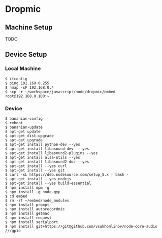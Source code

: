 # Dropmic

## Machine Setup

TODO

## Device Setup


### Local Machine
    $ ifconfig
    $ ping 192.168.0.255
    $ nmap -sP 192.168.0.*
    $ scp -r ~/workspace/javascript/node/dropmic/embed root@192.168.0.100:~


### Device

    $ bananian-config
    $ reboot
    $ bananian-update
    $ apt-get update
    $ apt-get dist-upgrade
    $ apt-get upgrade
    $ apt-get install python-dev --yes 
    $ apt-get install libasound-dev  --yes 
    $ apt-get install libasound2-plugins --yes 
    $ apt-get install alsa-utils --yes
    $ apt-get install libasound2-doc --yes
    $ apt-get install --yes curl
    $ apt-get install --yes git
    $ curl -sL https://deb.nodesource.com/setup_5.x | bash -
    $ apt-get install --yes nodejs
    $ apt-get install --yes build-essential
    $ npm install npm -g
    $ npm install -g node-gyp
    $ cd embed
    $ rm -rf ~/embed/node_modules
    $ npm install prompt 
    $ npm install autorecordmic
    $ npm install getmac
    $ npm install request
    $ npm install serialport
    $ npm install git+https://git@github.com/vsukhomlinov/node-core-audio
    ///gpio



